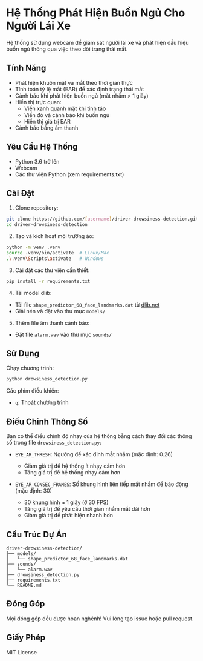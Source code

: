 # Hệ Thống Phát Hiện Buồn Ngủ Cho Người Lái Xe

Hệ thống sử dụng webcam để giám sát người lái xe và phát hiện dấu hiệu buồn ngủ thông qua việc theo dõi trạng thái mắt.

## Tính Năng

- Phát hiện khuôn mặt và mắt theo thời gian thực
- Tính toán tỷ lệ mắt (EAR) để xác định trạng thái mắt
- Cảnh báo khi phát hiện buồn ngủ (mắt nhắm > 1 giây)
- Hiển thị trực quan:
  - Viền xanh quanh mặt khi tỉnh táo
  - Viền đỏ và cảnh báo khi buồn ngủ
  - Hiển thị giá trị EAR
- Cảnh báo bằng âm thanh

## Yêu Cầu Hệ Thống

- Python 3.6 trở lên
- Webcam
- Các thư viện Python (xem requirements.txt)

## Cài Đặt

1. Clone repository:
```bash
git clone https://github.com/[username]/driver-drowsiness-detection.git](https://github.com/dungdinhhaha/driver-drowsiness-detection.git
cd driver-drowsiness-detection
```

2. Tạo và kích hoạt môi trường ảo:
```bash
python -m venv .venv
source .venv/bin/activate  # Linux/Mac
.\.venv\Scripts\activate   # Windows
```

3. Cài đặt các thư viện cần thiết:
```bash
pip install -r requirements.txt
```

4. Tải model dlib:
- Tải file `shape_predictor_68_face_landmarks.dat` từ [dlib.net](http://dlib.net/files/shape_predictor_68_face_landmarks.dat.bz2)
- Giải nén và đặt vào thư mục `models/`

5. Thêm file âm thanh cảnh báo:
- Đặt file `alarm.wav` vào thư mục `sounds/`

## Sử Dụng

Chạy chương trình:
```bash
python drowsiness_detection.py
```

Các phím điều khiển:
- `q`: Thoát chương trình

## Điều Chỉnh Thông Số

Bạn có thể điều chỉnh độ nhạy của hệ thống bằng cách thay đổi các thông số trong file `drowsiness_detection.py`:

- `EYE_AR_THRESH`: Ngưỡng để xác định mắt nhắm (mặc định: 0.26)
  - Giảm giá trị để hệ thống ít nhạy cảm hơn
  - Tăng giá trị để hệ thống nhạy cảm hơn

- `EYE_AR_CONSEC_FRAMES`: Số khung hình liên tiếp mắt nhắm để báo động (mặc định: 30)
  - 30 khung hình ≈ 1 giây (ở 30 FPS)
  - Tăng giá trị để yêu cầu thời gian nhắm mắt dài hơn
  - Giảm giá trị để phát hiện nhanh hơn

## Cấu Trúc Dự Án

```
driver-drowsiness-detection/
├── models/
│   └── shape_predictor_68_face_landmarks.dat
├── sounds/
│   └── alarm.wav
├── drowsiness_detection.py
├── requirements.txt
└── README.md
```

## Đóng Góp

Mọi đóng góp đều được hoan nghênh! Vui lòng tạo issue hoặc pull request.

## Giấy Phép

MIT License 
